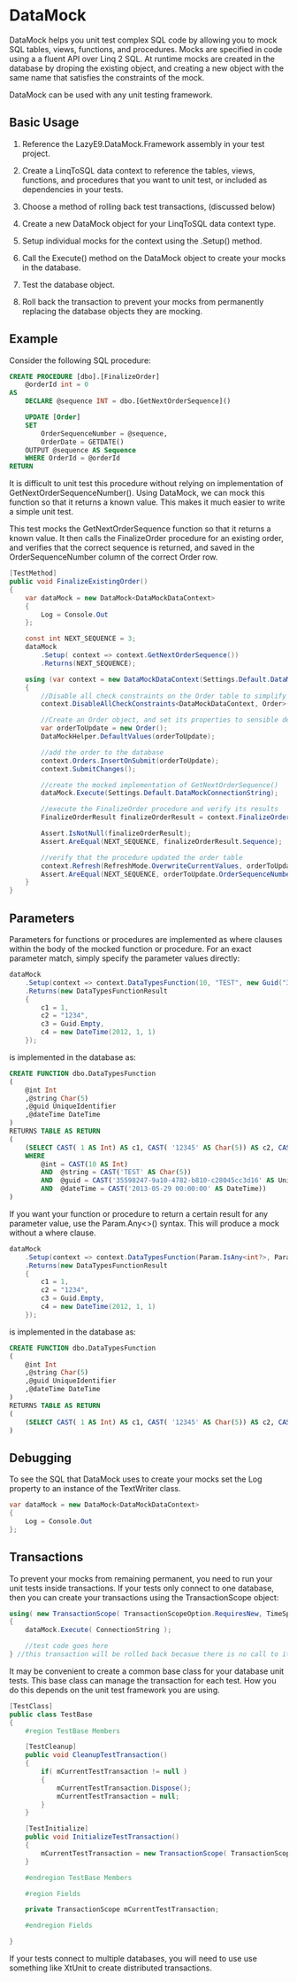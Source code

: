 # DataMock

DataMock helps you unit test complex SQL code by allowing you to mock SQL tables, views, functions, and procedures.
Mocks are specified in code using a a fluent API over Linq 2 SQL. At runtime mocks are created in the database by droping 
the existing object, and creating a new object with the same name that satisfies the constraints of the mock. 

DataMock can be used with any unit testing framework.

## Basic Usage

1. Reference the LazyE9.DataMock.Framework assembly in your test project.

2. Create a LinqToSQL data context to reference the tables, views, functions, and procedures that you want to unit test, or included as dependencies in your tests.

3. Choose a method of rolling back test transactions, (discussed below)

4. Create a new DataMock object for your LinqToSQL data context type.

5. Setup individual mocks for the context using the .Setup() method.

6. Call the Execute() method on the DataMock object to create your mocks in the database.

7. Test the database object.

8. Roll back the transaction to prevent your mocks from permanently replacing the database objects they are mocking.

## Example

Consider the following SQL procedure:

```sql
CREATE PROCEDURE [dbo].[FinalizeOrder]
	@orderId int = 0
AS
	DECLARE @sequence INT = dbo.[GetNextOrderSequence]()

	UPDATE [Order]	
	SET
		OrderSequenceNumber = @sequence,
		OrderDate = GETDATE()
	OUTPUT @sequence AS Sequence
	WHERE OrderId = @orderId
RETURN
```

It is difficult to unit test this procedure without relying on implementation of GetNextOrderSequenceNumber(). Using DataMock,
we can mock this function so that it returns a known value. This makes it much easier to write a simple unit test.

This test mocks the GetNextOrderSequence function so that it returns a known value. It then calls the FinalizeOrder procedure
for an existing order, and verifies that the correct sequence is returned, and saved in the OrderSequenceNumber column of the
correct Order row.

```csharp
[TestMethod]
public void FinalizeExistingOrder()
{
    var dataMock = new DataMock<DataMockDataContext>
    {
        Log = Console.Out
    };

    const int NEXT_SEQUENCE = 3;
    dataMock
        .Setup( context => context.GetNextOrderSequence())
        .Returns(NEXT_SEQUENCE);

    using (var context = new DataMockDataContext(Settings.Default.DataMockConnectionString))
    {
        //Disable all check constraints on the Order table to simplify inserting test data
        context.DisableAllCheckConstraints<DataMockDataContext, Order>();

        //Create an Order object, and set its properties to sensible default values
        var orderToUpdate = new Order();
        DataMockHelper.DefaultValues(orderToUpdate);

        //add the order to the database
        context.Orders.InsertOnSubmit(orderToUpdate);
        context.SubmitChanges();

        //create the mocked implementation of GetNextOrderSequence()
        dataMock.Execute(Settings.Default.DataMockConnectionString);

        //execute the FinalizeOrder procedure and verify its results
        FinalizeOrderResult finalizeOrderResult = context.FinalizeOrder(orderToUpdate.OrderId).SingleOrDefault();

        Assert.IsNotNull(finalizeOrderResult);
        Assert.AreEqual(NEXT_SEQUENCE, finalizeOrderResult.Sequence);

        //verify that the procedure updated the order table
        context.Refresh(RefreshMode.OverwriteCurrentValues, orderToUpdate);
        Assert.AreEqual(NEXT_SEQUENCE, orderToUpdate.OrderSequenceNumber);
    }
}
```

## Parameters

Parameters for functions or procedures are implemented as where clauses within the body of the mocked function or procedure. 
For an exact parameter match, simply specify the parameter values directly:

```csharp
dataMock
    .Setup(context => context.DataTypesFunction(10, "TEST", new Guid("35598247-9a10-4782-b810-c28045cc3d16"), new Date(2013, 05, 29)))
    .Returns(new DataTypesFunctionResult
    {
        c1 = 1,
        c2 = "1234",
        c3 = Guid.Empty,
        c4 = new DateTime(2012, 1, 1)
    });
```

is implemented in the database as:

```sql
CREATE FUNCTION dbo.DataTypesFunction
(
	@int Int
	,@string Char(5)
	,@guid UniqueIdentifier
	,@dateTime DateTime
)
RETURNS TABLE AS RETURN
(
	(SELECT CAST( 1 AS Int) AS c1, CAST( '12345' AS Char(5)) AS c2, CAST( '00000000-0000-0000-0000-000000000000' AS UniqueIdentifier) AS c3, CAST( '1/1/2012 12:00:00 AM' AS DateTime) AS c4 
	WHERE  
		@int = CAST(10 AS Int) 
		AND  @string = CAST('TEST' AS Char(5)) 
		AND  @guid = CAST('35598247-9a10-4782-b810-c28045cc3d16' AS UniqueIdentifier) 
		AND  @dateTime = CAST('2013-05-29 00:00:00' AS DateTime))
)
```

If you want your function or procedure to return a certain result for any parameter value, use the Param.Any<>() syntax. This will produce a mock without a where clause.

```csharp
dataMock
    .Setup(context => context.DataTypesFunction(Param.IsAny<int?>, Param.IsAny<string>, Param.IsAny<Guid>, Param.IsAny<DateTime>))
    .Returns(new DataTypesFunctionResult
    {
        c1 = 1,
        c2 = "1234",
        c3 = Guid.Empty,
        c4 = new DateTime(2012, 1, 1)
    });
```

is implemented in the database as:

```sql
CREATE FUNCTION dbo.DataTypesFunction
(
	@int Int
	,@string Char(5)
	,@guid UniqueIdentifier
	,@dateTime DateTime
)
RETURNS TABLE AS RETURN
(
	(SELECT CAST( 1 AS Int) AS c1, CAST( '12345' AS Char(5)) AS c2, CAST( '00000000-0000-0000-0000-000000000000' AS UniqueIdentifier) AS c3, CAST( '1/1/2012 12:00:00 AM' AS DateTime) AS c4)
)
```

## Debugging

To see the SQL that DataMock uses to create your mocks set the Log property to an instance of the TextWriter class.

```csharp
var dataMock = new DataMock<DataMockDataContext>
{
    Log = Console.Out
};
```

## Transactions

To prevent your mocks from remaining permanent, you need to run your unit tests inside transactions. If your tests only connect to one database, then you can create your transactions using the TransactionScope object:

```csharp
using( new TransactionScope( TransactionScopeOption.RequiresNew, TimeSpan.FromMinutes( 2 ) ) )
{
	dataMock.Execute( ConnectionString );

	//test code goes here
} //this transaction will be rolled back becasue there is no call to it's Commit() method.
```

It may be convenient to create a common base class for your database unit tests. This base class can manage the transaction for each test. How you do this depends on the unit test framework you are using.

```csharp
[TestClass]
public class TestBase
{
	#region TestBase Members

	[TestCleanup]
	public void CleanupTestTransaction()
	{
		if( mCurrentTestTransaction != null )
		{
			mCurrentTestTransaction.Dispose();
			mCurrentTestTransaction = null;
		}
	}

	[TestInitialize]
	public void InitializeTestTransaction()
	{
		mCurrentTestTransaction = new TransactionScope( TransactionScopeOption.RequiresNew, TimeSpan.FromMinutes( 2 ) );
	}

	#endregion TestBase Members

	#region Fields

	private TransactionScope mCurrentTestTransaction;

	#endregion Fields

}
```

If your tests connect to multiple databases, you will need to use use something like XtUnit to create distributed transactions.
